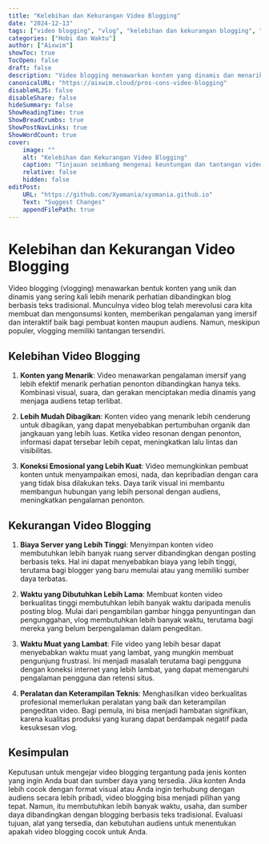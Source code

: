 ```yaml
---
title: "Kelebihan dan Kekurangan Video Blogging"
date: "2024-12-13"
tags: ["video blogging", "vlog", "kelebihan dan kekurangan blogging", "keuntungan vlog"]
categories: ["Hobi dan Waktu"]
author: ["Aixwim"]
showToc: true
TocOpen: false
draft: false
description: "Video blogging menawarkan konten yang dinamis dan menarik, namun juga menghadirkan beberapa tantangan. Jelajahi kelebihan dan kekurangan video blogging dalam artikel ini."
canonicalURL: "https://aixwim.cloud/pros-cons-video-blogging"
disableHLJS: false
disableShare: false
hideSummary: false
ShowReadingTime: true
ShowBreadCrumbs: true
ShowPostNavLinks: true
ShowWordCount: true
cover:
    image: ""
    alt: "Kelebihan dan Kekurangan Video Blogging"
    caption: "Tinjauan seimbang mengenai keuntungan dan tantangan video blogging"
    relative: false
    hidden: false
editPost:
    URL: "https://github.com/Xyomania/xyomania.github.io"
    Text: "Suggest Changes"
    appendFilePath: true
---
```


# Kelebihan dan Kekurangan Video Blogging

Video blogging (vlogging) menawarkan bentuk konten yang unik dan dinamis yang sering kali lebih menarik perhatian dibandingkan blog berbasis teks tradisional. Munculnya video blog telah merevolusi cara kita membuat dan mengonsumsi konten, memberikan pengalaman yang imersif dan interaktif baik bagi pembuat konten maupun audiens. Namun, meskipun populer, vlogging memiliki tantangan tersendiri.

## Kelebihan Video Blogging

1. **Konten yang Menarik**: Video menawarkan pengalaman imersif yang lebih efektif menarik perhatian penonton dibandingkan hanya teks. Kombinasi visual, suara, dan gerakan menciptakan media dinamis yang menjaga audiens tetap terlibat.

2. **Lebih Mudah Dibagikan**: Konten video yang menarik lebih cenderung untuk dibagikan, yang dapat menyebabkan pertumbuhan organik dan jangkauan yang lebih luas. Ketika video resonan dengan penonton, informasi dapat tersebar lebih cepat, meningkatkan lalu lintas dan visibilitas.

3. **Koneksi Emosional yang Lebih Kuat**: Video memungkinkan pembuat konten untuk menyampaikan emosi, nada, dan kepribadian dengan cara yang tidak bisa dilakukan teks. Daya tarik visual ini membantu membangun hubungan yang lebih personal dengan audiens, meningkatkan pengalaman penonton.

## Kekurangan Video Blogging

1. **Biaya Server yang Lebih Tinggi**: Menyimpan konten video membutuhkan lebih banyak ruang server dibandingkan dengan posting berbasis teks. Hal ini dapat menyebabkan biaya yang lebih tinggi, terutama bagi blogger yang baru memulai atau yang memiliki sumber daya terbatas.

2. **Waktu yang Dibutuhkan Lebih Lama**: Membuat konten video berkualitas tinggi membutuhkan lebih banyak waktu daripada menulis posting blog. Mulai dari pengambilan gambar hingga penyuntingan dan pengunggahan, vlog membutuhkan lebih banyak waktu, terutama bagi mereka yang belum berpengalaman dalam pengeditan.

3. **Waktu Muat yang Lambat**: File video yang lebih besar dapat menyebabkan waktu muat yang lambat, yang mungkin membuat pengunjung frustrasi. Ini menjadi masalah terutama bagi pengguna dengan koneksi internet yang lebih lambat, yang dapat memengaruhi pengalaman pengguna dan retensi situs.

4. **Peralatan dan Keterampilan Teknis**: Menghasilkan video berkualitas profesional memerlukan peralatan yang baik dan keterampilan pengeditan video. Bagi pemula, ini bisa menjadi hambatan signifikan, karena kualitas produksi yang kurang dapat berdampak negatif pada kesuksesan vlog.

## Kesimpulan

Keputusan untuk mengejar video blogging tergantung pada jenis konten yang ingin Anda buat dan sumber daya yang tersedia. Jika konten Anda lebih cocok dengan format visual atau Anda ingin terhubung dengan audiens secara lebih pribadi, video blogging bisa menjadi pilihan yang tepat. Namun, itu membutuhkan lebih banyak waktu, usaha, dan sumber daya dibandingkan dengan blogging berbasis teks tradisional. Evaluasi tujuan, alat yang tersedia, dan kebutuhan audiens untuk menentukan apakah video blogging cocok untuk Anda.
